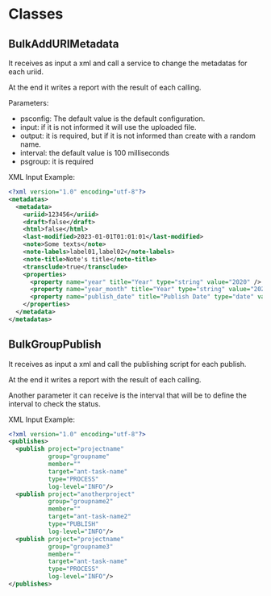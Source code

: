 # Classes

## BulkAddURIMetadata

It receives as input a xml and call a service to change the metadatas for each uriid.

At the end it writes a report with the result of each calling.

Parameters:

- psconfig: The default value is the default configuration.
- input: if it is not informed it will use the uploaded file.
- output: it is required, but if it is not informed than create with a random name.
- interval: the default value is 100 milliseconds
- psgroup: it is required

XML Input Example:

```xml
<?xml version="1.0" encoding="utf-8"?>
<metadatas>
  <metadata>
    <uriid>123456</uriid>
    <draft>false</draft>
    <html>false</html>
    <last-modified>2023-01-01T01:01:01</last-modified>
    <note>Some texts</note>
    <note-labels>label01,label02</note-labels>
    <note-title>Note's title</note-title>
    <transclude>true</transclude>
    <properties>
      <property name="year" title="Year" type="string" value="2020" />
      <property name="year_month" title="Year" type="string" value="2020-01" />
      <property name="publish_date" title="Publish Date" type="date" value="2019-12-06" />
    </properties>
  </metadata>
</metadatas>
```

## BulkGroupPublish

It receives as input a xml and call the publishing script for each publish. 

At the end it writes a report with the result of each calling.

Another parameter it can receive is the interval that will be to define the interval to check the status.

XML Input Example: 

```xml
<?xml version="1.0" encoding="utf-8"?>
<publishes>
  <publish project="projectname"
           group="groupname"
           member=""
           target="ant-task-name"
           type="PROCESS"
           log-level="INFO"/>
  <publish project="anotherproject"
           group="groupname2"
           member=""
           target="ant-task-name2"
           type="PUBLISH"
           log-level="INFO"/>
  <publish project="projectname"
           group="groupname3"
           member=""
           target="ant-task-name"
           type="PROCESS"
           log-level="INFO"/>
</publishes>
```